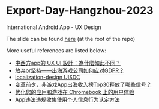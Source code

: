 # Export-Day-Hangzhou-2023

International Android App - UX Design

The slide can be found [here](international-app-ux-design.pdf) (at the root of the repo)

More useful references are listed below:

- [中西方app的 UX UI 設計：為什麼如此不同？](https://blog.palo-it.com/zh-hk/the-ux-design-of-chinese-and-western-apps-why-are-they-so-different)
- [放弃or坚持——出海游戏公司如何应对GDPR？](https://www.jingtian.com/Content/2018/09-12/1306430824.html)
- [localization-design UISDC](https://www.uisdc.com/localization-design)
- [变革前夕，非游戏App出海收入榜Top30释放了哪些信号？](https://36kr.com/p/1496896314062985)
- [优化您的应用和游戏在 Chromebook 上的用户体验](https://developer.android.com/distribute/best-practices/engage/optimize-for-chromebook?hl=zh-cn)
- [App违法违规收集使用个人信息行为认定方法](https://www.miit.gov.cn/jgsj/waj/wjfb/art/2020/art_8663d2afe61b40c3beb7c65bf6ec2a64.html)
